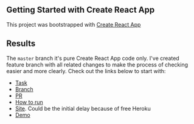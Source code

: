## Getting Started with Create React App

This project was bootstrapped with [Create React App](https://github.com/facebook/create-react-app)

## Results
The `master` branch it's pure Create React App code only. I've created feature branch with all related changes to make the process of checking easier and more clearly. Check out the links below to start with:

- [Task](https://github.com/shtbik/annalise.ai-test/tree/feature/image-search-box#what-do-we-want-to-get-from-the-interview)
- [Branch](https://github.com/shtbik/annalise.ai-test/tree/feature/image-search-box)
- [PR](https://github.com/shtbik/annalise.ai-test/pull/1)
- [How to run](https://github.com/shtbik/annalise.ai-test/tree/feature/image-search-box#getting-start)
- [Site](https://shtbik.github.io/annalise.ai-test/). Could be the initial delay because of free Heroku
- [Demo](https://drive.google.com/file/d/1bw_QBcnevR6tyI4WPmFI17ZcyaT-IAhc/view?usp=sharing)
